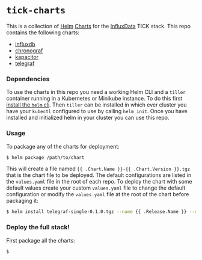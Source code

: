# `tick-charts`

This is a collection of [Helm](https://github.com/kubernetes/helm) [Charts](https://github.com/kubernetes/charts) for the [InfluxData](https://influxdata.com/time-series-platform) TICK stack. This repo contains the following charts:

- [influxdb](/influxdb/README.md)
- [chronograf](/chronograf/README.md)
- [kapacitor](/kapacitor/README.md)
- [telegraf](/telegraf/README.md)

### Dependencies

To use the charts in this repo you need a working Helm CLI and a `tiller` container running in a Kubernetes or Minikube instance. To do this first [install the `helm` cli](https://github.com/kubernetes/helm/blob/master/docs/install.md). Then `tiller` can be installed in which ever cluster you have your `kubectl` configured to use by calling `helm init`. Once you have installed and initialized helm in your cluster you can use this repo.

### Usage

To package any of the charts for deployment:

```bash
$ helm package /path/to/chart
```

This will create a file named `{{ .Chart.Name }}-{{ .Chart.Version }}.tgz` that is the chart file to be deployed. The default configurations are listed in the `values.yaml` file in the root of each repo. To deploy the chart with some default values create your custom `values.yaml` file to change the default configuration or modify the `values.yaml` file at the root of the chart before packaging it:

```bash
$ helm install telegraf-single-0.1.0.tgz --name {{ .Release.Name }} --namespace {{ .Release.Namespace }} --values /path/to/my_values.yaml
```

### Deploy the full stack!

First package all the charts:
```bash
$ 
```